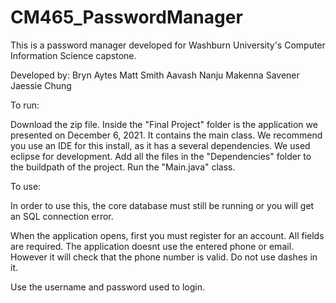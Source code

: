 # CM465_PasswordManager
This is a password manager developed for Washburn University's Computer Information Science capstone. 

Developed by:
Bryn Aytes
Matt Smith
Aavash Nanju
Makenna Savener
Jaessie Chung

To run:

Download the zip file.
Inside the "Final Project" folder is the application we presented on December 6, 2021. It contains the main class. 
We recommend you use an IDE for this install, as it has a several dependencies. We used eclipse for development. 
Add all the files in the "Dependencies" folder to the buildpath of the project. 
Run the "Main.java" class. 



To use:

In order to use this, the core database must still be running or you will get an SQL connection error. 

When the application opens, first you must register for an account. All fields are required. The application doesnt use the entered phone or email. However it will check that the phone number is valid. Do not use dashes in it. 

Use the username and password used to login. 
